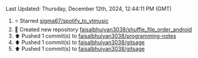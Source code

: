 <!--RECENT_ACTIVITY:last_update-->
Last Updated: Thursday, December 12th, 2024, 12:44:11 PM (GMT)
<!--RECENT_ACTIVITY:last_update_end-->
<!--RECENT_ACTIVITY:start-->
1. ⭐ Starred [sigma67/spotify_to_ytmusic](https://github.com/sigma67/spotify_to_ytmusic)<br>
2. 📔 Created new repository [faisalbhuiyan3038/shuffle_file_order_android](https://github.com/faisalbhuiyan3038/shuffle_file_order_android)<br>
3. ⬆️ Pushed 1 commit(s) to [faisalbhuiyan3038/programming-notes](https://github.com/faisalbhuiyan3038/programming-notes)<br>
4. ⬆️ Pushed 1 commit(s) to [faisalbhuiyan3038/gitsage](https://github.com/faisalbhuiyan3038/gitsage)<br>
5. ⬆️ Pushed 1 commit(s) to [faisalbhuiyan3038/gitsage](https://github.com/faisalbhuiyan3038/gitsage)<br>
<!--RECENT_ACTIVITY:end-->
